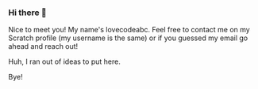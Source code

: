 ### Hi there 👋
Nice to meet you! My name's lovecodeabc. Feel free to contact me on my Scratch profile (my username is the same) or if you guessed my email go ahead and reach out!

Huh, I ran out of ideas to put here.



Bye!
<!--
**lovecodeabc/lovecodeabc** is a ✨ _special_ ✨ repository because its `README.md` (this file) appears on your GitHub profile.

Here are some ideas to get you started:

- 🔭 I’m currently working on ...
- 🌱 I’m currently learning ...
- 👯 I’m looking to collaborate on ...
- 🤔 I’m looking for help with ...
- 💬 Ask me about ...
- 📫 How to r
